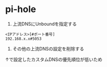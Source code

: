 # pi-hole

1. 上流DNSにUnboundを指定する

```
<IPアドレス>[#ポート番号]
192.168.x.x#5053
```

1. その他の上流DNSの設定を削除する

↑で設定したカスタムDNSの優先順位が低いため